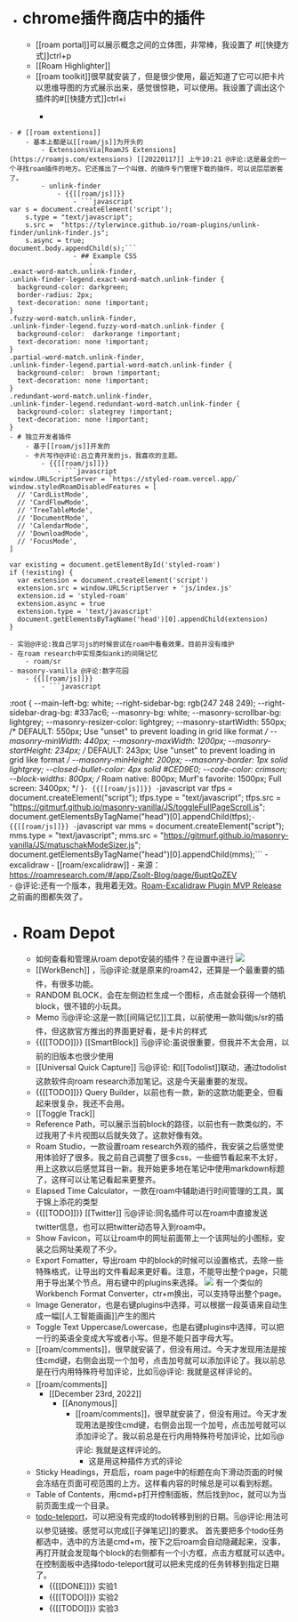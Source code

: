 - # chrome插件商店中的插件
    - [[roam portal]]可以展示概念之间的立体图，非常棒，我设置了
#[[快捷方式]]ctrl+p
    - [[Roam Highlighter]]
    - [[roam toolkit]]很早就安装了，但是很少使用，最近知道了它可以把卡片以思维导图的方式展示出来，感觉很惊艳，可以使用。我设置了调出这个插件的#[[快捷方式]]ctrl+i
        - ```javascript
```
- # [[roam extentions]]
    - 基本上都是以[[roam/js]]为开头的
        - ExtensionsVia[RoamJS Extensions](https://roamjs.com/extensions) [[20220117]] 上午10:21 @评论:这是最全的一个寻找roam插件的地方。它还推出了一个叫做、的插件专门管理下载的插件，可以说层层嵌套了。
        - unlink-finder
            - {{[[roam/js]]}}
                - ```javascript
var s = document.createElement('script');
	s.type = "text/javascript";
  	s.src =  "https://tylerwince.github.io/roam-plugins/unlink-finder/unlink-finder.js";
  	s.async = true;
document.body.appendChild(s);```
                - ## Example CSS
                    - 
.exact-word-match.unlink-finder,
.unlink-finder-legend.exact-word-match.unlink-finder {
  background-color: darkgreen;
  border-radius: 2px;
  text-decoration: none !important;
}
.fuzzy-word-match.unlink-finder,
.unlink-finder-legend.fuzzy-word-match.unlink-finder {
  background-color:  darkorange !important;
  text-decoration: none !important;
}
.partial-word-match.unlink-finder,
.unlink-finder-legend.partial-word-match.unlink-finder {
  background-color:  brown !important;
  text-decoration: none !important;
}
.redundant-word-match.unlink-finder,
.unlink-finder-legend.redundant-word-match.unlink-finder {
  background-color: slategrey !important;
  text-decoration: none !important;
}
- # 独立开发者插件
    - 基于[[roam/js]]开发的
    - 卡片写作@评论:吕立青开发的js，我喜欢的主题。
        - {{[[roam/js]]}}
            - ```javascript
window.URLScriptServer = `https://styled-roam.vercel.app/`
window.styledRoamDisabledFeatures = [
  // 'CardListMode',
  // 'CardFlowMode',
  // 'TreeTableMode',
  // 'DocumentMode',
  // 'CalendarMode',
  // 'DownloadMode',
  // 'FocusMode',
]

var existing = document.getElementById('styled-roam')
if (!existing) {
  var extension = document.createElement('script')
  extension.src = window.URLScriptServer + 'js/index.js'
  extension.id = 'styled-roam'
  extension.async = true
  extension.type = 'text/javascript'
  document.getElementsByTagName('head')[0].appendChild(extension)
}
```
    - 实验@评论:我自己学习js的时候尝试在roam中看看效果，目前并没有维护
    - 在roam research中实现类似anki的间隔记忆
        - roam/sr
    - masonry-vanilla @评论:数字花园
        - {{[[roam/js]]}}
            - ```javascript
:root {
    --main-left-bg: white;
    --right-sidebar-bg: rgb(247 248 249);
    --right-sidebar-drag-bg: #337ac6;
    --masonry-bg: white;
    --masonry-scrollbar-bg: lightgrey;
    --masonry-resizer-color: lightgrey;
    --masonry-startWidth: 550px; /* DEFAULT: 550px; Use "unset" to prevent loading in grid like format */
    --masonry-minWidth: 440px;
    --masonry-maxWidth: 1200px;
    --masonry-startHeight: 234px; /* DEFAULT: 243px; Use "unset" to prevent loading in grid like format */
    --masonry-minHeight: 200px;
    --masonry-border: 1px solid lightgrey;
    --closed-bullet-color: 4px solid #CED9E0;
    --code-color: crimson;
    --block-widths: 800px; /* Roam native: 800px; Murf's favorite: 1500px; Full screen: 3400px; */
}```
        - {{[[roam/js]]}}
            - ```javascript
var tfps = document.createElement("script");
tfps.type = "text/javascript";
tfps.src = "https://gitmurf.github.io/masonry-vanilla/JS/toggleFullPageScroll.js";
document.getElementsByTagName("head")[0].appendChild(tfps);```
        - {{[[roam/js]]}}
            - ```javascript
var mms = document.createElement("script");
mms.type = "text/javascript";
mms.src = "https://gitmurf.github.io/masonry-vanilla/JS/matuschakModeSizer.js";
document.getElementsByTagName("head")[0].appendChild(mms);```
    - excalidraw
        - [[roam/excalidraw]]
        - 来源：https://roamresearch.com/#/app/Zsolt-Blog/page/6uptQqZEV  
        - @评论:还有一个版本，我用着无效。[Roam-Excalidraw Plugin MVP Release](https://www.zsolt.blog/2021/03/roam-excalidraw-plugin-mvp-release.html) 之前画的图都失效了。
- # Roam Depot
    - 如何查看和管理从roam depot安装的插件？在设置中进行
![](https://firebasestorage.googleapis.com/v0/b/firescript-577a2.appspot.com/o/imgs%2Fapp%2Fxinyiheng%2FWIxL8t52A0.png?alt=media&token=66f4f85d-763c-43fc-8e58-2235e3d87a70)
    - [[WorkBench]] ，🗒@评论:就是原来的roam42，还算是一个最重要的插件，有很多功能。
    - RANDOM BLOCK，会在左侧边栏生成一个图标，点击就会获得一个随机block，很不错的小玩具。
    - Memo 🗒@评论:这是一款[[间隔记忆]]工具，以前使用一款叫做js/sr的插件，但这款官方推出的界面更好看，是卡片的样式
    - {{[[TODO]]}} [[SmartBlock]] 🗒@评论:虽说很重要，但我并不太会用，以前的旧版本也很少使用
    - [[Universal Quick Capture]] 🗒@评论: 和[[Todolist]]联动，通过todolist这款软件向roam research添加笔记。这是今天最重要的发现。
    - {{[[TODO]]}} Query Builder，以前也有一款，新的这款功能更全，但看起来很复杂，我还不会用。
    - [[Toggle Track]]
    - Reference Path，可以展示当前block的路径，以前也有一款类似的，不过我用了卡片视图以后就失效了。这款好像有效。
    - Roam Studio，一款设置roam research外观的插件，我安装之后感觉使用体验好了很多。我之前自己调整了很多css，一些细节看起来不太好，用上这款以后感觉耳目一新。我开始更多地在笔记中使用markdown标题了，这样可以让笔记看起来更整齐。
    - Elapsed Time Calculator，一款在roam中辅助进行时间管理的工具，属于锦上添花的类型
    - {{[[TODO]]}} [[Twitter]] 🗒@评论:同名插件可以在roam中直接发送twitter信息，也可以把twitter动态导入到roam中。
    - Show Favicon，可以让roam中的网址前面带上一个该网址的小图标，安装之后网址美观了不少。
    - Export Fomatter，导出roam 中的block的时候可以设置格式，去除一些特殊格式，让导出的文件看起来更好看。注意，不能导出整个page，只能用于导出某个节点。用右键中的plugins来选择。
![](https://firebasestorage.googleapis.com/v0/b/firescript-577a2.appspot.com/o/imgs%2Fapp%2Fxinyiheng%2FD1Dw3Lw-R0.png?alt=media&token=75151243-7600-4992-898e-875942b35fb0)
有一个类似的Workbench Format Converter，ctr+m换出，可以支持导出整个page。
    - Image Generator，也是右键plugins中选择，可以根据一段英语来自动生成一幅[[人工智能画画]]产生的图片
    - Toggle Text Uppercase/Lowercase，也是右键plugins中选择，可以把一行的英语全变成大写或者小写。但是不能只首字母大写。
    - [[roam/comments]]，很早就安装了，但没有用过。今天才发现用法是按住cmd键，右侧会出现一个加号，点击加号就可以添加评论了。我以前总是在行内用特殊符号加评论，比如🗒@评论: 我就是这样评论的。
    - [[roam/comments]]
        - [[December 23rd, 2022]]
            - [[Anonymous]]
                - [[roam/comments]]，很早就安装了，但没有用过。今天才发现用法是按住cmd键，右侧会出现一个加号，点击加号就可以添加评论了。我以前总是在行内用特殊符号加评论，比如🗒@评论: 我就是这样评论的。
                    - 这是用这种插件方式的评论
    - Sticky Headings，开启后，roam page中的标题在向下滑动页面的时候会冻结在页面可视范围的上方。这样看内容的时候总是可以看到标题。
    - Table of Contents，用cmd+p打开控制面板，然后找到toc，就可以为当前页面生成一个目录。
    - [todo-teleport](https://github.com/mlava/todo-teleport)，可以把没有完成的todo转移到别的日期。🗒@评论:用法可以参见链接。感觉可以完成[[子弹笔记]]的要求。 首先要把多个todo任务都选中，选中的方法是cmd+m，按下之后roam会自动隐藏起来，没事，再打开就会发现每个block的右侧都有一个小方框，点击方框就可以选中。在控制面板中选择todo-teleport就可以把未完成的任务转移到指定日期了。
        - {{[[DONE]]}} 实验1
        - {{[[TODO]]}} 实验2
        - {{[[TODO]]}} 实验3
